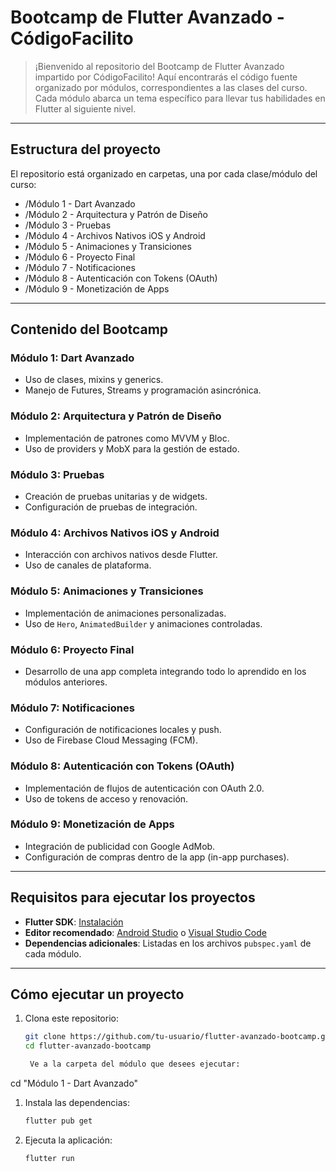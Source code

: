 # Bootcamp de Flutter Avanzado - CódigoFacilito

> ¡Bienvenido al repositorio del Bootcamp de Flutter Avanzado impartido por CódigoFacilito! Aquí encontrarás el código fuente organizado por módulos, correspondientes a las clases del curso. Cada módulo abarca un tema específico para llevar tus habilidades en Flutter al siguiente nivel.

---

## Estructura del proyecto

El repositorio está organizado en carpetas, una por cada clase/módulo del curso:

- /Módulo 1 - Dart Avanzado
- /Módulo 2 - Arquitectura y Patrón de Diseño
- /Módulo 3 - Pruebas
- /Módulo 4 - Archivos Nativos iOS y Android
- /Módulo 5 - Animaciones y Transiciones
- /Módulo 6 - Proyecto Final
- /Módulo 7 - Notificaciones
- /Módulo 8 - Autenticación con Tokens (OAuth)
- /Módulo 9 - Monetización de Apps


---

## Contenido del Bootcamp

### Módulo 1: Dart Avanzado
- Uso de clases, mixins y generics.
- Manejo de Futures, Streams y programación asincrónica.

### Módulo 2: Arquitectura y Patrón de Diseño
- Implementación de patrones como MVVM y Bloc.
- Uso de providers y MobX para la gestión de estado.

### Módulo 3: Pruebas
- Creación de pruebas unitarias y de widgets.
- Configuración de pruebas de integración.

### Módulo 4: Archivos Nativos iOS y Android
- Interacción con archivos nativos desde Flutter.
- Uso de canales de plataforma.

### Módulo 5: Animaciones y Transiciones
- Implementación de animaciones personalizadas.
- Uso de `Hero`, `AnimatedBuilder` y animaciones controladas.

### Módulo 6: Proyecto Final
- Desarrollo de una app completa integrando todo lo aprendido en los módulos anteriores.

### Módulo 7: Notificaciones
- Configuración de notificaciones locales y push.
- Uso de Firebase Cloud Messaging (FCM).

### Módulo 8: Autenticación con Tokens (OAuth)
- Implementación de flujos de autenticación con OAuth 2.0.
- Uso de tokens de acceso y renovación.

### Módulo 9: Monetización de Apps
- Integración de publicidad con Google AdMob.
- Configuración de compras dentro de la app (in-app purchases).

---

## Requisitos para ejecutar los proyectos

- **Flutter SDK**: [Instalación](https://flutter.dev/docs/get-started/install)
- **Editor recomendado**: [Android Studio](https://developer.android.com/studio) o [Visual Studio Code](https://code.visualstudio.com/)
- **Dependencias adicionales**: Listadas en los archivos `pubspec.yaml` de cada módulo.

---

## Cómo ejecutar un proyecto

1. Clona este repositorio:
   ```sh
   git clone https://github.com/tu-usuario/flutter-avanzado-bootcamp.git
   cd flutter-avanzado-bootcamp

    Ve a la carpeta del módulo que desees ejecutar:

cd "Módulo 1 - Dart Avanzado"

1. Instala las dependencias:
   ```sh
   flutter pub get

2. Ejecuta la aplicación:
      ```sh
      flutter run
